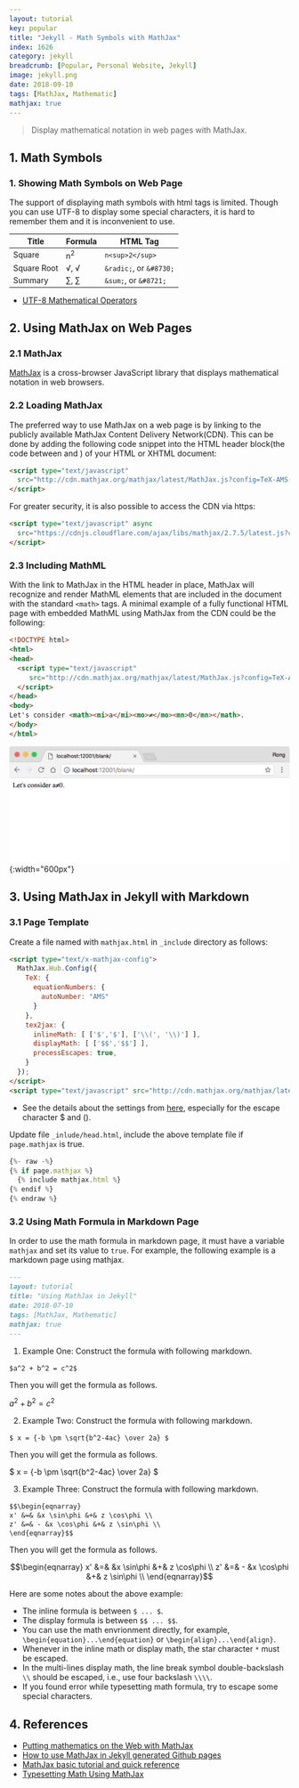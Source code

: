 ```yaml
---
layout: tutorial
key: popular
title: "Jekyll - Math Symbols with MathJax"
index: 1626
category: jekyll
breadcrumb: [Popular, Personal Website, Jekyll]
image: jekyll.png
date: 2018-09-10
tags: [MathJax, Mathematic]
mathjax: true
---
```


> Display mathematical notation in web pages with MathJax.

## 1. Math Symbols
### 1. Showing Math Symbols on Web Page
The support of displaying math symbols with html tags is limited. Though you can use UTF-8 to display some special characters, it is hard to remember them and it is inconvenient to use.

Title                   | Formula                 | HTML Tag
------------------------|-------------------------|--------------------------------------
Square                  | n<sup>2</sup>           | `n<sup>2</sup>`
Square Root             | &radic;, &#8730;        | `&radic;`, or `&#8730;`
Summary                 | &sum;, &#8721;          | `&sum;`, or `&#8721;`

* [UTF-8 Mathematical Operators](https://www.w3schools.com/charsets/ref_utf_math.asp)

## 2. Using MathJax on Web Pages
### 2.1 MathJax
[MathJax](https://www.mathjax.org/) is a cross-browser JavaScript library that displays mathematical notation in web browsers.
### 2.2 Loading MathJax
The preferred way to use MathJax on a web page is by linking to the publicly available MathJax Content Delivery Network(CDN). This can be done by adding the following code snippet into the HTML header block(the code between <head> and </head>) of your HTML or XHTML document:
```html
<script type="text/javascript"
  src="http://cdn.mathjax.org/mathjax/latest/MathJax.js?config=TeX-AMS-MML_HTMLorMML">
</script>
```
For greater security, it is also possible to access the CDN via https:
```html
<script type="text/javascript" async
  src="https://cdnjs.cloudflare.com/ajax/libs/mathjax/2.7.5/latest.js?config=TeX-MML-AM_CHTML">
</script>
```
### 2.3 Including MathML
With the link to MathJax in the HTML header in place, MathJax will recognize and render MathML elements that are included in the document with the standard `<math>` tags. A minimal example of a fully functional HTML page with embedded MathML using MathJax from the CDN could be the following:
```html
<!DOCTYPE html>
<html>
<head>
  <script type="text/javascript"
     src="http://cdn.mathjax.org/mathjax/latest/MathJax.js?config=TeX-AMS-MML_HTMLorMML">
  </script>
</head>
<body>
Let's consider <math><mi>a</mi><mo>≠</mo><mn>0</mn></math>.
</body>
</html>
```
![image](/public/images/jekyll/1626/mathml.png){:width="600px"}

## 3. Using MathJax in Jekyll with Markdown
### 3.1 Page Template
Create a file named with `mathjax.html` in `_include` directory as follows:
```html
<script type="text/x-mathjax-config">
  MathJax.Hub.Config({
    TeX: {
      equationNumbers: {
        autoNumber: "AMS"
      }
    },
    tex2jax: {
      inlineMath: [ ['$','$'], ['\\(', '\\)'] ],
      displayMath: [ ['$$','$$'] ],
      processEscapes: true,
    }
  });
</script>
<script type="text/javascript" src="http://cdn.mathjax.org/mathjax/latest/MathJax.js?config=TeX-AMS-MML_HTMLorMML"></script>
```
* See the details about the settings from [here](http://docs.mathjax.org/en/latest/tex.html#tex-and-latex-math-delimiters), especially for the escape character \$ and ().

Update file `_inlude/head.html`, include the above template file if `page.mathjax` is true.
```javascript
{%- raw -%}
{% if page.mathjax %}
  {% include mathjax.html %}
{% endif %}
{% endraw %}
```
### 3.2 Using Math Formula in Markdown Page
In order to use the math formula in markdown page, it must have a variable `mathjax` and set its value to `true`. For example, the following example is a markdown page using mathjax.
~~~markdown
---
layout: tutorial
title: "Using MathJax in Jekyll"
date: 2018-07-10
tags: [MathJax, Mathematic]
mathjax: true
---
~~~
1) Example One:
Construct the formula with following markdown.
```raw
$a^2 + b^2 = c^2$
```
Then you will get the formula as follows.

$a^2 + b^2 = c^2$

2) Example Two:
Construct the formula with following markdown.
```raw
$ x = {-b \pm \sqrt{b^2-4ac} \over 2a} $
```
Then you will get the formula as follows.

$ x = {-b \pm \sqrt{b^2-4ac} \over 2a} $

3) Example Three:
Construct the formula with following markdown.
```raw
$$\begin{eqnarray}
x' &=& &x \sin\phi &+& z \cos\phi \\
z' &=& - &x \cos\phi &+& z \sin\phi \\
\end{eqnarray}$$
```
Then you will get the formula as follows.

$$\begin{eqnarray}
x' &=& &x \sin\phi &+& z \cos\phi \\
z' &=& - &x \cos\phi &+& z \sin\phi \\
\end{eqnarray}$$

Here are some notes about the above example:
* The inline formula is between `$ ... $`.
* The display formula is between `$$ ... $$`.
* You can use the math envrionment directly, for example, `\begin{equation}...\end{equation}` or `\begin{align}...\end{align}`.
* Whenever in the inline math or display math, the star character `*` must be escaped.
* In the multi-lines display math, the line break symbol double-backslash `\\` should be escaped, i.e., use four backslash `\\\\`.
* If you found error while typesetting math formula, try to escape some special characters.

## 4. References
* [Putting mathematics on the Web with MathJax](https://www.w3.org/Math/MJ/Overview.html)
* [How to use MathJax in Jekyll generated Github pages](http://haixing-hu.github.io/programming/2013/09/20/how-to-use-mathjax-in-jekyll-generated-github-pages/)
* [MathJax basic tutorial and quick reference](https://math.meta.stackexchange.com/questions/5020/mathjax-basic-tutorial-and-quick-reference)
* [Typesetting Math Using MathJax](http://jeffskinnerbox.me/notebooks/typesetting-math-using-mathjax.html)
